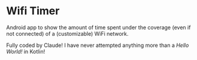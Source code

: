 # Wifi Timer
Android app to show the amount of time spent under the coverage (even if not connected) of a (customizable) WiFi network. 

Fully coded by Claude! I have never attempted anything more than a *Hello World!* in Kotlin!
